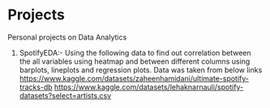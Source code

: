 # Projects
Personal projects on Data Analytics


1. SpotifyEDA:- Using the following data to find out correlation between the all variables using heatmap and between different columns using barplots, lineplots and regression plots. Data was taken from below links
  https://www.kaggle.com/datasets/zaheenhamidani/ultimate-spotify-tracks-db
  https://www.kaggle.com/datasets/lehaknarnauli/spotify-datasets?select=artists.csv
